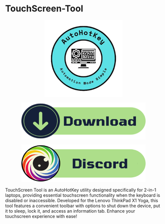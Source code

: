 # TouchScreen-Tool

<p align="center">
    <a href="https://www.autohotkey.com">
  <img width="250" height="250" src="https://github.com/Gubna-Tech/RuneScape/blob/main/Assets/Logo/LLARS/AHK%20Logo.png">
</p>

<p align="center">
  <a href="https://github.com/Gubna-Tech/TouchScreen-Tool/archive/main.zip">
    <img src="https://raw.githubusercontent.com/Gubna-Tech/RuneScape/main/Assets/LLARS%20Download.png" alt="Download" width="400" height="120">
  </a>
</p>
<p align="center">
  <a href="https://discord.gg/hNj4CQ5stX">
    <img src="https://raw.githubusercontent.com/Gubna-Tech/RuneScape/a0b944fa0adb2ff6251545e43360c004e3b12819/Assets/LLARS%20Discord.png" alt="Download" width="400" height="120">
  </a>
</p>

TouchScreen Tool is an AutoHotKey utility designed specifically for 2-in-1 laptops, providing essential touchscreen functionality when the keyboard is disabled or inaccessible. Developed for the Lenovo ThinkPad X1 Yoga, this tool features a convenient toolbar with options to shut down the device, put it to sleep, lock it, and access an information tab. Enhance your touchscreen experience with ease!
